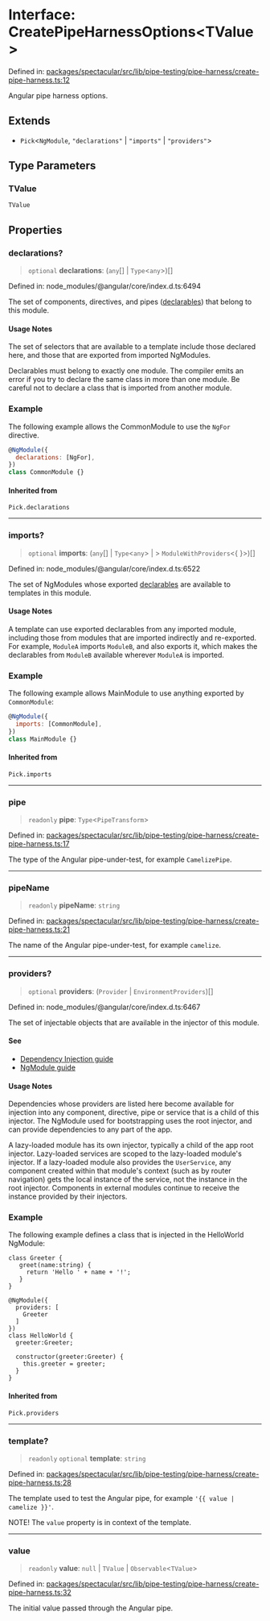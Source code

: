 # Interface: CreatePipeHarnessOptions\<TValue\>

Defined in: [packages/spectacular/src/lib/pipe-testing/pipe-harness/create-pipe-harness.ts:12](https://github.com/ngworker/ngworker/blob/68f93463b2af844af0ea290a92a5168b936997ae/packages/spectacular/src/lib/pipe-testing/pipe-harness/create-pipe-harness.ts#L12)

Angular pipe harness options.

## Extends

- `Pick`\<`NgModule`, `"declarations"` \| `"imports"` \| `"providers"`\>

## Type Parameters

### TValue

`TValue`

## Properties

### declarations?

> `optional` **declarations**: (`any`[] \| `Type`\<`any`\>)[]

Defined in: node_modules/@angular/core/index.d.ts:6494

The set of components, directives, and pipes ([declarables](guide/glossary#declarable)) that belong to this module.

#### Usage Notes

The set of selectors that are available to a template include those declared here, and those that are exported from imported NgModules.

Declarables must belong to exactly one module. The compiler emits an error if you try to declare the same class in more than one module. Be careful not to declare a class that is imported from another module.

### Example

The following example allows the CommonModule to use the `NgFor` directive.

```javascript
@NgModule({
  declarations: [NgFor],
})
class CommonModule {}
```

#### Inherited from

`Pick.declarations`

---

### imports?

> `optional` **imports**: (`any`[] \| `Type`\<`any`\> \| > `ModuleWithProviders`\<\{ \}\>)[]

Defined in: node_modules/@angular/core/index.d.ts:6522

The set of NgModules whose exported [declarables](guide/glossary#declarable) are available to templates in this module.

#### Usage Notes

A template can use exported declarables from any imported module, including those from modules that are imported indirectly and re-exported. For example, `ModuleA` imports `ModuleB`, and also exports it, which makes the declarables from `ModuleB` available wherever `ModuleA` is imported.

### Example

The following example allows MainModule to use anything exported by `CommonModule`:

```javascript
@NgModule({
  imports: [CommonModule],
})
class MainModule {}
```

#### Inherited from

`Pick.imports`

---

### pipe

> `readonly` **pipe**: `Type`\<`PipeTransform`\>

Defined in: [packages/spectacular/src/lib/pipe-testing/pipe-harness/create-pipe-harness.ts:17](https://github.com/ngworker/ngworker/blob/68f93463b2af844af0ea290a92a5168b936997ae/packages/spectacular/src/lib/pipe-testing/pipe-harness/create-pipe-harness.ts#L17)

The type of the Angular pipe-under-test, for example `CamelizePipe`.

---

### pipeName

> `readonly` **pipeName**: `string`

Defined in: [packages/spectacular/src/lib/pipe-testing/pipe-harness/create-pipe-harness.ts:21](https://github.com/ngworker/ngworker/blob/68f93463b2af844af0ea290a92a5168b936997ae/packages/spectacular/src/lib/pipe-testing/pipe-harness/create-pipe-harness.ts#L21)

The name of the Angular pipe-under-test, for example `camelize`.

---

### providers?

> `optional` **providers**: (`Provider` \| `EnvironmentProviders`)[]

Defined in: node_modules/@angular/core/index.d.ts:6467

The set of injectable objects that are available in the injector of this module.

#### See

- [Dependency Injection guide](guide/dependency-injection)
- [NgModule guide](guide/providers)

#### Usage Notes

Dependencies whose providers are listed here become available for injection into any component, directive, pipe or service that is a child of this injector. The NgModule used for bootstrapping uses the root injector, and can provide dependencies to any part of the app.

A lazy-loaded module has its own injector, typically a child of the app root injector. Lazy-loaded services are scoped to the lazy-loaded module's injector. If a lazy-loaded module also provides the `UserService`, any component created within that module's context (such as by router navigation) gets the local instance of the service, not the instance in the root injector. Components in external modules continue to receive the instance provided by their injectors.

### Example

The following example defines a class that is injected in the HelloWorld NgModule:

```
class Greeter {
   greet(name:string) {
     return 'Hello ' + name + '!';
   }
}

@NgModule({
  providers: [
    Greeter
  ]
})
class HelloWorld {
  greeter:Greeter;

  constructor(greeter:Greeter) {
    this.greeter = greeter;
  }
}
```

#### Inherited from

`Pick.providers`

---

### template?

> `readonly` `optional` **template**: `string`

Defined in: [packages/spectacular/src/lib/pipe-testing/pipe-harness/create-pipe-harness.ts:28](https://github.com/ngworker/ngworker/blob/68f93463b2af844af0ea290a92a5168b936997ae/packages/spectacular/src/lib/pipe-testing/pipe-harness/create-pipe-harness.ts#L28)

The template used to test the Angular pipe, for example `'{{ value | camelize }}'`.

NOTE! The `value` property is in context of the template.

---

### value

> `readonly` **value**: `null` \| `TValue` \| `Observable`\<`TValue`\>

Defined in: [packages/spectacular/src/lib/pipe-testing/pipe-harness/create-pipe-harness.ts:32](https://github.com/ngworker/ngworker/blob/68f93463b2af844af0ea290a92a5168b936997ae/packages/spectacular/src/lib/pipe-testing/pipe-harness/create-pipe-harness.ts#L32)

The initial value passed through the Angular pipe.
